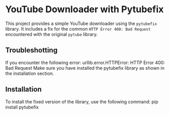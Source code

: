 # YouTube Downloader with Pytubefix
This project provides a simple YouTube downloader using the `pytubefix` library. It includes a fix for the common `HTTP Error 400: Bad Request` encountered with the original `pytube` library.
## Troubleshotting
If you encounter the following error:
urllib.error.HTTPError: HTTP Error 400: Bad Request
Make sure you have installed the pytubefix library as shown in the installation section.

## Installation 
To install the fixed version of the library, use the following command:
pip install pytubefix
